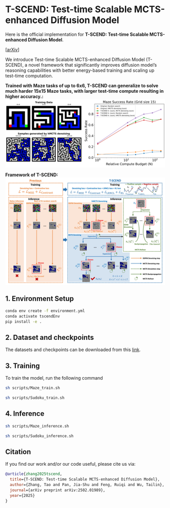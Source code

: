 # T-SCEND: Test-time Scalable MCTS-enhanced Diffusion Model
Here is the official implementation for **T-SCEND: Test-time Scalable MCTS-enhanced Diffusion Model**. 

[[arXiv](https://arxiv.org/abs/2502.01989)]

We introduce Test-time Scalable MCTS-enhanced Diffusion Model (T-SCEND), a novel framework that significantly improves diffusion model’s reasoning capabilities with better energy-based training and scaling up test-time computation.

**Trained with Maze tasks of up to 6x6, T-SCEND can generalize to solve much harder 15x15 Maze tasks, with larger test-time compute resulting in higher accuracy.:**
<a href="https://github.com/AI4Science-WestlakeU/t_scend/tree/main/assets/maze_scalability.png">
  <img src="https://raw.githubusercontent.com/AI4Science-WestlakeU/t_scend/main/assets/maze_scalability.png" align="center" width="600">
</a>

**Framework of T-SCEND:**
<a href="https://github.com/AI4Science-WestlakeU/t_scend/tree/main/assets/figure1.jpg">
  <img src="https://raw.githubusercontent.com/AI4Science-WestlakeU/t_scend/main/assets/figure1.jpg" align="center" width="800">
</a>
## 1. Environment Setup

```bash
conda env create -f environment.yml
conda activate tscendEnv
pip install -e .
```

## 2. Dataset and checkpoints
The datasets and checkpoints can be downloaded from this [link](https://drive.google.com/drive/folders/1ZfPdkQ4DpEukOxRn6S47ADV3TXTnr6xk?usp=drive_link).

## 3. Training
To train the model, run the following command
```bash
sh scripts/Maze_train.sh
```
```bash
sh scripts/Sudoku_train.sh
```
## 4. Inference

```bash
sh scripts/Maze_inference.sh
```
```bash
sh scripts/Sudoku_inference.sh
```

## Citation
If you find our work and/or our code useful, please cite us via:

```bibtex
@article{zhang2025tscend,
  title={T-SCEND: Test-time Scalable MCTS-enhanced Diffusion Model},
  author={Zhang, Tao and Pan, Jia-Shu and Feng, Ruiqi and Wu, Tailin},
  journal={arXiv preprint arXiv:2502.01989},
  year={2025}
}
```

